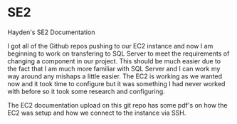 # SE2
Hayden's SE2 Documentation


I got all of the Github repos pushing to our EC2 instance and now I am beginning to work on transfering to SQL Server to
meet the requirements of changing a component in our project. This should be much easier due to the fact that I am much more
familiar with SQL Server and I can work my way around any mishaps a little easier. The EC2 is working as we wanted now and
it took time to configure but it was something I had never worked with before so it took some research and configuring.

The EC2 documentation upload on this git repo has some pdf's on how the EC2 was setup and how we connect to the instance via
SSH. 

